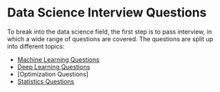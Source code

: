# Data Science Interview Questions

To break into the data science field, the first step is to pass interview, in which a wide range of questions are covered. 
The questions are split up into different topics:

* [Machine Learning Questions](https://github.com/eugeniaring/data-science-interview-questions/blob/main/Machine-Learning-Questions.md)
* [Deep Learning Questions](https://github.com/eugeniaring/data-science-interview-questions/blob/main/Deep-Learning-Questions.md)
* [Optimization Questions]
* [Statistics Questions](https://github.com/eugeniaring/data-science-interview-questions/blob/main/Statistics-Questions.md)
